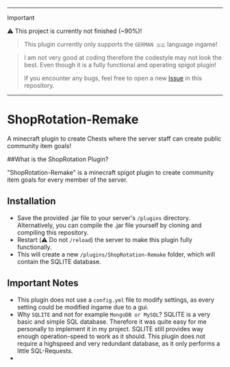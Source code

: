 
---

>[!IMPORTANT]
>:warning: This project is currently not finished (~90%)!

>This plugin currently only supports the `GERMAN 🇩🇪` language ingame!

>I am not very good at coding therefore the codestyle may not look the best.
>Even though it is a fully functional and operating spigot plugin!
>
>If you encounter any bugs, feel free to open a new [Issue](https://github.com/NYC_1809/ShopRotation-Remake/issues) in this repository.

---


# ShopRotation-Remake
A minecraft plugin to create Chests where the server staff can create public community item goals!

##What is the ShopRotation Plugin?

"ShopRotation-Remake" is a minecraft spigot plugin to create community item goals for every member of the server.



## Installation

- Save the provided .jar file to your server's `/plugins` directory. Alternatively, you can compile the .jar file yourself by cloning and compiling this repository.
- Restart (⚠️ Do not `/reload`) the server to make this plugin fully functionally.
- This will create a new `/plugins/ShopRotation-Remake` folder, which will contain the SQLITE database.

## Important Notes

- This plugin does not use a `config.yml` file to modify settings, as every setting could be modified ingame due to a gui.
- Why `SQLITE` and not for example `MongoDB or MySQL`? SQLITE is a very basic and simple SQL database. Therefore it was quite easy for me personally to implement it in my project. SQLITE still provides way enough operation-speed to work as it should. This plugin does not require a highspeed and very redundant database, as it only performs a little SQL-Requests.
- 
